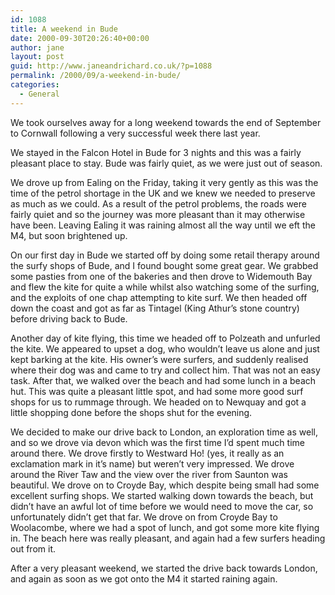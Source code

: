 ```yaml
---
id: 1088
title: A weekend in Bude
date: 2000-09-30T20:26:40+00:00
author: jane
layout: post
guid: http://www.janeandrichard.co.uk/?p=1088
permalink: /2000/09/a-weekend-in-bude/
categories:
  - General
---
```

We took ourselves away for a long weekend towards the end of September to Cornwall following a very successful week there last year.
  
We stayed in the Falcon Hotel in Bude for 3 nights and this was a fairly pleasant place to stay. Bude was fairly quiet, as we were just out of season.

We drove up from Ealing on the Friday, taking it very gently as this was the time of the petrol shortage in the UK and we knew we needed to preserve as much as we could. As a result of the petrol problems, the roads were fairly quiet and so the journey was more pleasant than it may otherwise have been. Leaving Ealing it was raining almost all the way until we eft the M4, but soon brightened up.

On our first day in Bude we started off by doing some retail therapy around the surfy shops of Bude, and I found bought some great gear. We grabbed some pasties from one of the bakeries and then drove to Widemouth Bay and flew the kite for quite a while whilst also watching some of the surfing, and the exploits of one chap attempting to kite surf. We then headed off down the coast and got as far as Tintagel (King Athur&#8217;s stone country) before driving back to Bude.

Another day of kite flying, this time we headed off to Polzeath and unfurled the kite. We appeared to upset a dog, who wouldn&#8217;t leave us alone and just kept barking at the kite. His owner&#8217;s were surfers, and suddenly realised where their dog was and came to try and collect him. That was not an easy task. After that, we walked over the beach and had some lunch in a beach hut. This was quite a pleasant little spot, and had some more good surf shops for us to rummage through. We headed on to Newquay and got a little shopping done before the shops shut for the evening.

We decided to make our drive back to London, an exploration time as well, and so we drove via devon which was the first time I&#8217;d spent much time around there. We drove firstly to Westward Ho! (yes, it really as an exclamation mark in it&#8217;s name) but weren&#8217;t very impressed. We drove around the River Taw and the view over the river from Saunton was beautiful. We drove on to Croyde Bay, which despite being small had some excellent surfing shops. We started walking down towards the beach, but didn&#8217;t have an awful lot of time before we would need to move the car, so unfortunately didn&#8217;t get that far. We drove on from Croyde Bay to Woolacombe, where we had a spot of lunch, and got some more kite flying in. The beach here was really pleasant, and again had a few surfers heading out from it.

After a very pleasant weekend, we started the drive back towards London, and again as soon as we got onto the M4 it started raining again.